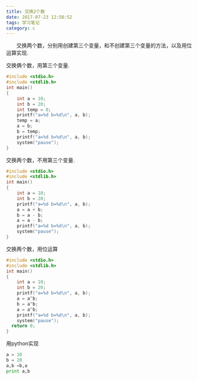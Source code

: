 ```yaml
---
title: 交换2个数
date: 2017-07-23 12:58:52
tags: 学习笔记
category: c
---
```

&emsp;&emsp;交换两个数，分别用创建第三个变量，和不创建第三个变量的方法，以及用位运算实现.
<!--more-->
交换俩个数，用第三个变量.
```c 
#include <stdio.h>
#include <stdlib.h>
int main()
{
	int a = 10;
	int b = 20;
	int temp = 0;
	printf("a=%d b=%d\n", a, b);
	temp = a;
	a = b;
	b = temp;
	printf("a=%d b=%d\n", a, b);
	system("pause");
}
```
交换两个数，不用第三个变量.
```c 
#include <stdio.h>
#include <stdlib.h>
int main()
{
	int a = 10;
	int b = 20;
	printf("a=%d b=%d\n", a, b);
	a = a + b;
	b = a - b;
	a = a - b;
	printf("a=%d b=%d\n", a, b);
	system("pause");
}
```
交换两个数，用位运算
```c 
#include <stdio.h>
#include <stdlib.h>
int main()
{
	int a = 10;
	int b = 20;
	printf("a=%d b=%d\n", a, b);
	a = a^b;
	b = a^b;
	a = a^b;
	printf("a=%d b=%d\n", a, b);
	system("pause");
  return 0;
}
```
用python实现
```python
a = 10
b = 20
a,b =b,a
print a,b
```
